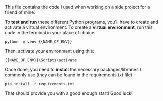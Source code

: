 This file contains the code I used when working on a side project for a friend of mine:

To **test and run** these different Python programs, you'll have to create and activate a virtual environment. To create a **virtual environment**, run this code in the terminal in your place of choice:

```
python -m venv {{NAME_OF_ENV}}
```

Then, activate your environment using this:

```
{{NAME_OF_ENV}}\Scripts\activate
```

Once done, you need to **install** the necessary packages/libraries I commonly use (they can be found in the requirements.txt file)

```
pip install -r requirements.txt
```

That should provide you with a good enough start! Good luck!